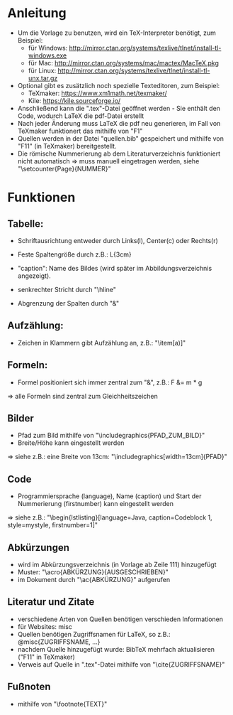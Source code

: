 # Anleitung

- Um die Vorlage zu benutzen, wird ein TeX-Interpreter benötigt, zum Beispiel:
  - für Windows:  http://mirror.ctan.org/systems/texlive/tlnet/install-tl-windows.exe
  - für Mac:      http://mirror.ctan.org/systems/mac/mactex/MacTeX.pkg
  - für Linux:    http://mirror.ctan.org/systems/texlive/tlnet/install-tl-unx.tar.gz
- Optional gibt es zusätzlich noch spezielle Texteditoren, zum Beispiel:
  - TeXmaker:     https://www.xm1math.net/texmaker/
  - Kile:         https://kile.sourceforge.io/
- Anschließend kann die ".tex"-Datei geöffnet werden - Sie enthält den Code, wodurch LaTeX die pdf-Datei erstellt
- Nach jeder Änderung muss LaTeX die pdf neu generieren, im Fall von TeXmaker funktionert das mithilfe von "F1"
- Quellen werden in der Datei "quellen.bib" gespeichert und mithilfe von "F11" (in TeXmaker) bereitgestellt.
- Die römische Nummerierung ab dem Literaturverzeichnis funktioniert nicht automatisch
=> muss manuell eingetragen werden, siehe "\setcounter{Page}{NUMMER}"

# Funktionen

## Tabelle:

- Schriftausrichtung entweder durch Links(l), Center(c) oder Rechts(r)

- Feste Spaltengröße durch z.B.: L{3cm}

- "caption": Name des Bildes (wird später im Abbildungsverzeichnis angezeigt).

- senkrechter Stricht durch "\hline"

- Abgrenzung der Spalten durch "&"

## Aufzählung:

- Zeichen in Klammern gibt Aufzählung an, z.B.: "\item[a)]"

## Formeln:

- Formel positioniert sich immer zentral zum "&", z.B.: F &= m * g

=> alle Formeln sind zentral zum Gleichheitszeichen

## Bilder

- Pfad zum Bild mithilfe von "\includegraphics{PFAD_ZUM_BILD}"
- Breite/Höhe kann eingestellt werden

=> siehe z.B.: eine Breite von 13cm: "\includegraphics[width=13cm]{PFAD}"
  
## Code

- Programmiersprache (language), Name (caption) und Start der Nummerierung (firstnumber) kann eingestellt werden

=> siehe z.B.: "\begin{lstlisting}[language=Java, caption=Codeblock 1, style=mystyle, firstnumber=1]"

## Abkürzungen

- wird im Abkürzungsverzeichnis (in Vorlage ab Zeile 111) hinzugefügt 
- Muster: "\acro{ABKÜRZUNG}{AUSGESCHRIEBEN}"
- im Dokument durch "\ac{ABKÜRZUNG}" aufgerufen

## Literatur und Zitate

- verschiedene Arten von Quellen benötigen verschieden Informationen
- für Websites: misc
- Quellen benötigen Zugriffsnamen für LaTeX, so z.B.: @misc{ZUGRIFFSNAME, ...}
- nachdem Quelle hinzugefügt wurde: BibTeX mehrfach aktualisieren ("F11" in TeXmaker)
- Verweis auf Quelle in ".tex"-Datei mithilfe von "\cite{ZUGRIFFSNAME}"

## Fußnoten

- mithilfe von "\footnote{TEXT}"
